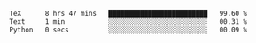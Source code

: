 <!--START_SECTION:waka-->

```txt
TeX      8 hrs 47 mins   █████████████████████████   99.60 %
Text     1 min           ░░░░░░░░░░░░░░░░░░░░░░░░░   00.31 %
Python   0 secs          ░░░░░░░░░░░░░░░░░░░░░░░░░   00.09 %
```

<!--END_SECTION:waka-->
